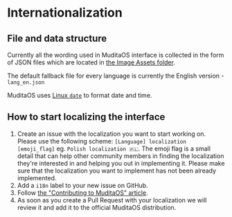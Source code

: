# Internationalization

## File and data structure

Currently all the wording used in MuditaOS interface is collected in the form of JSON files which are located in [the Image Assets folder](../image/assets/lang/).

The default fallback file for every language is currently the English version - `lang_en.json`

MuditaOS uses [Linux `date`](https://man7.org/linux/man-pages/man1/date.1.html) to format date and time.

## How to start localizing the interface

1. Create an issue with the localization you want to start working on. Please use the following scheme: `[Language] localization [emoji_flag]` eg. `Polish localization 🇵🇱`. The emoji flag is a small detail that can help other community members in finding the localization they're interested in and helping you out in implementing it. Please make sure that the localization you want to implement has not been already implemented.
2. Add a `i18n` label to your new issue on GitHub.
3. Follow [the "Contributing to MuditaOS" article](../CONTRIBUTING.md).
4. As soon as you create a Pull Request with your localization we will review it and add it to the official MuditaOS distribution.